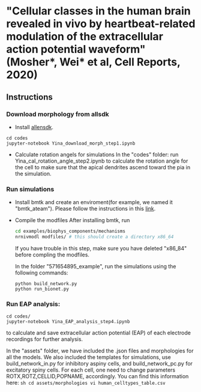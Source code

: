 # "Cellular classes in the human brain revealed in vivo by heartbeat-related modulation of the extracellular action potential waveform" (Mosher*, Wei* et al, Cell Reports, 2020)

## Instructions
### Download morphology from allsdk
   * Install [allensdk](https://alleninstitute.github.io/AllenSDK/install.html).
   ```
   cd codes
   jupyter-notebook Yina_download_morph_step1.ipynb
   ```

   * Calculate rotation angels for simulations
   In the "codes" folder: run Yina_cal_rotation_angle_step2.ipynb to calculate the rotation angle for the cell to make sure that the apical dendrites ascend toward the pia in the simulation. 

### Run simulations

   * Install bmtk and create an enviroment(for example, we named it "bmtk_ateam"). 
      Please follow the instructions in this [link](https://github.com/AllenInstitute/bmtk).
   * Compile the modfiles
      After installing bmtk, run 
      ```sh
      cd examples/biophys_components/mechanisms 
      nrnivmodl modfiles/ # this should create a directory x86_64
      ```
      If you have trouble in this step, make sure you have deleted "x86_84" before compling the modfiles.

      In the folder "571654895_example", run the simulations using the following commands:
      ```
      python build_network.py
      python run_bionet.py
      ```
### Run EAP analysis:
   
   ```
   cd codes/
   jupyter-notebook Yina_EAP_analysis_step4.ipynb
   ```
   to calculate and save extracellular action potential (EAP) of each electrode recordings for further analysis. 

In the "assets" folder, we have included the .json files and morphologies for all the models. We also included the templates for simulations, use build_network_in.py for inhibitory aspiny cells, and build_network_pc.py for excitatory spiny cells. For each cell, one need to change parameters ROTX,ROTZ,CELLID,POPNAME, accordingly. You can find this information here:
      ```sh
      cd assets/morphologies
      vi human_celltypes_table.csv
      ```
